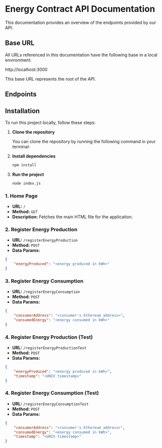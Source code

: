 # Energy Contract API Documentation

This documentation provides an overview of the endpoints provided by our API.

## Base URL

All URLs referenced in this documentation have the following base in a local environment:

http://localhost:3000

This base URL represents the root of the API.

## Endpoints

## Installation

To run this project locally, follow these steps:

1. **Clone the repository**

   You can clone the repository by running the following command in your terminal:

2. **Install dependencies**

    ```bash
    npm install
    ```

2. **Run the project**

    ```bash
    node index.js
    ```


### 1. Home Page

- **URL:** `/`
- **Method:** `GET`
- **Description:** Fetches the main HTML file for the application.

### 2. Register Energy Production

- **URL:** `/registerEnergyProduction`
- **Method:** `POST`
- **Data Params:**

```json
{
    "energyProduced": "<energy produced in kWh>"
}
```

### 3. Register Energy Consumption

- **URL:** `/registerEnergyConsumption`
- **Method:** `POST`
- **Data Params:**

```json
{
    "consumerAddress": "<consumer's Ethereum address>",
    "consumedEnergy": "<energy consumed in kWh>" 
}
```

### 4. Register Energy Production (Test)

- **URL:** `/registerEnergyProductionTest`
- **Method:** `POST`
- **Data Params:**

```json
{
    "energyProduced": "<energy produced in kWh>",
    "timestamp": "<UNIX timestamp>"
}
```


### 4. Register Energy Consumption (Test)

- **URL:** `/registerEnergyConsumptionTest`
- **Method:** `POST`
- **Data Params:**

```json
{
    "consumerAddress": "<consumer's Ethereum address>",
    "consumedEnergy": "<energy consumed in kWh>",
    "timestamp": "<UNIX timestamp>"
}
```